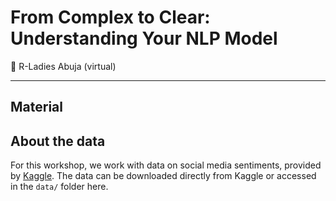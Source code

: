 # From Complex to Clear: Understanding Your NLP Model


📍 R-Ladies Abuja (virtual)

-------

## Material 

<!-- - [Slides](https://cosimameyer.com/slides/wids_2023_workshop/#/title-slide) 
- [Google Colab (sandbox mode)](https://colab.research.google.com/drive/1VpQMC9OiQ46RMTR1dzMssb3bPVe80wQZ?usp=sharing#offline=true&sandboxMode=true)
- [Jupyter notebook](https://github.com/cosimameyer/r-python-talk/blob/main/PythonistR_WiDS_2023_Workshop.ipynb)
-->

## About the data

For this workshop, we work with data on social media sentiments, provided by [Kaggle](https://www.kaggle.com/datasets/marklvl/sentiment-labelled-sentences-data-set). The data can be downloaded directly from Kaggle or accessed in the `data/` folder here.


